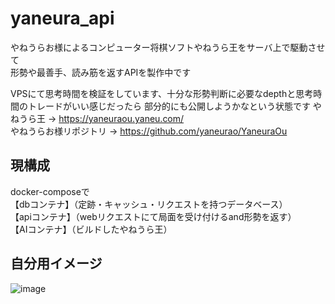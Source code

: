 # yaneura_api

やねうらお様によるコンピューター将棋ソフトやねうら王をサーバ上で駆動させて<br>
形勢や最善手、読み筋を返すAPIを製作中です<br>

VPSにて思考時間を検証をしています、十分な形勢判断に必要なdepthと思考時間のトレードがいい感じだったら
部分的にも公開しようかなという状態です
やねうら王 -> https://yaneuraou.yaneu.com/ <br>
やねうらお様リポジトリ -> https://github.com/yaneurao/YaneuraOu
<br>

## 現構成
docker-composeで<br>
【dbコンテナ】（定跡・キャッシュ・リクエストを持つデータベース）<br>
【apiコンテナ】（webリクエストにて局面を受け付けるand形勢を返す）<br>
【AIコンテナ】（ビルドしたやねうら王）<br>
## 自分用イメージ
![image](https://user-images.githubusercontent.com/41203239/125211429-40589c00-e2e1-11eb-8ffc-51d68347872d.png)
